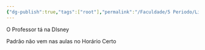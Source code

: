 ```yaml
---
{"dg-publish":true,"tags":["root"],"permalink":"/Faculdade/5 Periodo/Libras/Libras/","dgPassFrontmatter":true}
---
```



O Professor tá na DIsney

Padrão não vem nas aulas no Horário Certo